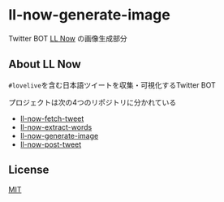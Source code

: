 # ll-now-generate-image
Twitter BOT [LL Now](https://twitter.com/LLNow_jp) の画像生成部分

## About LL Now

[comment]: <> (<blockquote class="twitter-tweet"><a href="https://twitter.com/llnow_jp/status/1413806607419416577"></a></blockquote>)

[comment]: <> (https://twitter.com/llnow_jp/status/1413806607419416577)

```#lovelive```を含む日本語ツイートを収集・可視化するTwitter BOT

プロジェクトは次の4つのリポジトリに分かれている
* [ll-now-fetch-tweet](https://github.com/sy-app/ll-now-fetch-tweet)
* [ll-now-extract-words](https://github.com/sy-app/ll-now-extract-words)
* [ll-now-generate-image](https://github.com/sy-app/ll-now-generate-image)
* [ll-now-post-tweet](https://github.com/sy-app/ll-now-post-tweet)

## License
[MIT](https://choosealicense.com/licenses/mit/)
